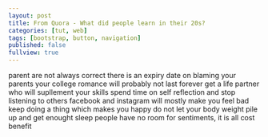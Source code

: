 ```yaml
---
layout: post
title: From Quora - What did people learn in their 20s?
categories: [tut, web]
tags: [bootstrap, button, navigation]
published: false
fullview: true
---
```



parent are not always correct
there is an expiry date on blaming your parents
your college romance will probably not last forever
get a life partner who will supllement your skills
spend time on self reflection and stop listening to others
facebook and instagram will mostly make you feel bad
keep doing a thing which makes you happy
do not let your body weight pile up and get enought sleep
people have no room for sentiments, it is all cost benefit